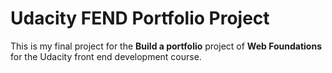 # Udacity FEND Portfolio Project

This is my final project for the **Build a portfolio** project of **Web Foundations** for the Udacity front end development course.